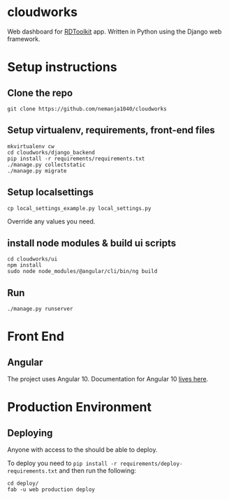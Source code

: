 # cloudworks


Web dashboard for [RDToolkit](https://github.com/dimagi/rd-toolkit/tree/master/app/src/main/java/org/rdtoolkit/) app.
Written in Python using the Django web framework.


# Setup instructions


## Clone the repo

```
git clone https://github.com/nemanja1040/cloudworks
```

## Setup virtualenv, requirements, front-end files

```
mkvirtualenv cw
cd cloudworks/django_backend
pip install -r requirements/requirements.txt
./manage.py collectstatic
./manage.py migrate
```

## Setup localsettings

```
cp local_settings_example.py local_settings.py
```

Override any values you need.

## install node modules & build ui scripts

```
cd cloudworks/ui
npm install
sudo node node_modules/@angular/cli/bin/ng build 
```

## Run

```
./manage.py runserver
```


# Front End


## Angular

The project uses Angular 10.
Documentation for Angular 10 [lives here](https://angular.io/docs).


# Production Environment


## Deploying

Anyone with access to the should be able to deploy.

To deploy you need to `pip install -r requirements/deploy-requirements.txt` and then run the following:

```
cd deploy/
fab -u web production deploy
```
